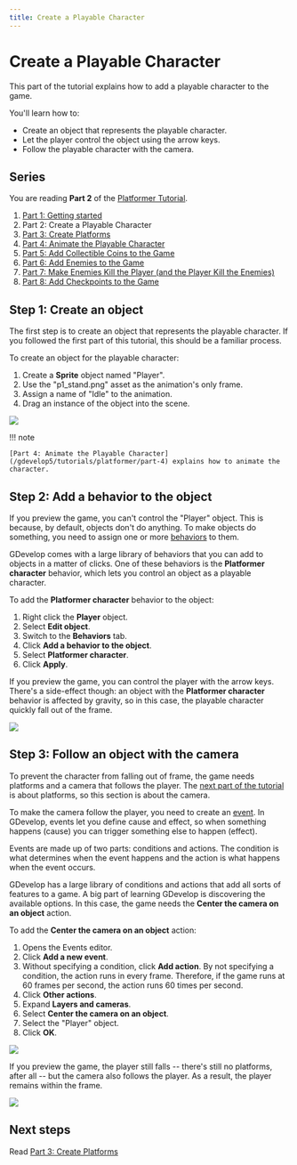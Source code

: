 ```yaml
---
title: Create a Playable Character
---
```

# Create a Playable Character

This part of the tutorial explains how to add a playable character to the game.

You'll learn how to:

  - Create an object that represents the playable character.
  - Let the player control the object using the arrow keys.
  - Follow the playable character with the camera.

## Series

You are reading **Part 2** of the [Platformer Tutorial](/gdevelop5/tutorials/platformer).

1. [Part 1: Getting started](/gdevelop5/tutorials/platformer)
2. Part 2: Create a Playable Character
3. [Part 3: Create Platforms](/gdevelop5/tutorials/platformer/part-3)
4. [Part 4: Animate the Playable Character](/gdevelop5/tutorials/platformer/part-4)
5. [Part 5: Add Collectible Coins to the Game](/gdevelop5/tutorials/platformer/part-5)
6. [Part 6: Add Enemies to the Game](/gdevelop5/tutorials/platformer/part-6)
7. [Part 7: Make Enemies Kill the Player (and the Player Kill the Enemies)](/gdevelop5/tutorials/platformer/part-7)
8. [Part 8: Add Checkpoints to the Game](/gdevelop5/tutorials/platformer/part-8)

## Step 1: Create an object

The first step is to create an object that represents the playable character. If you followed the first part of this tutorial, this should be a familiar process.

To create an object for the playable character:

1. Create a **Sprite** object named "Player".
2. Use the "p1_stand.png" asset as the animation's only frame.
3. Assign a name of "Idle" to the animation.
4. Drag an instance of the object into the scene.

![](/gdevelop5/tutorials/platformer/player-object.jpg)

!!! note

    [Part 4: Animate the Playable Character](/gdevelop5/tutorials/platformer/part-4) explains how to animate the character.

## Step 2: Add a behavior to the object

If you preview the game, you can't control the "Player" object. This is because, by default, objects don't do anything. To make objects do something, you need to assign one or more [behaviors](/gdevelop5/behaviors) to them.

GDevelop comes with a large library of behaviors that you can add to objects in a matter of clicks. One of these behaviors is the **Platformer character** behavior, which lets you control an object as a playable character.

To add the **Platformer character** behavior to the object:

1. Right click the **Player** object.
2. Select **Edit object**.
3. Switch to the **Behaviors** tab.
4. Click **Add a behavior to the object**.
5. Select **Platformer character**.
6. Click **Apply**.

If you preview the game, you can control the player with the arrow keys. There's a side-effect though: an object with the **Platformer character** behavior is affected by gravity, so in this case, the playable character quickly fall out of the frame.

![](/gdevelop5/tutorials/platformer/platformer-character-behavior-preview.gif)

## Step 3: Follow an object with the camera

To prevent the character from falling out of frame, the game needs platforms and a camera that follows the player. The [next part of the tutorial](/gdevelop5/tutorials/platformer/part-3) is about platforms, so this section is about the camera.

To make the camera follow the player, you need to create an [event](/gdevelop5/events). In GDevelop, events let you define cause and effect, so when something happens (cause) you can trigger something else to happen (effect).

Events are made up of two parts: conditions and actions. The condition is what determines when the event happens and the action is what happens when the event occurs.

GDevelop has a large library of conditions and actions that add all sorts of features to a game. A big part of learning GDevelop is discovering the available options. In this case, the game needs the **Center the camera on an object** action.

To add the **Center the camera on an object** action:

1. Opens the Events editor.
2. Click **Add a new event**.
3. Without specifying a condition, click **Add action**. By not specifying a condition, the action runs in every frame. Therefore, if the game runs at 60 frames per second, the action runs 60 times per second.
4. Click **Other actions**.
5. Expand **Layers and cameras**.
6. Select **Center the camera on an object**.
7. Select the "Player" object.
8. Click **OK**.

![](/gdevelop5/tutorials/platformer/center-camera-event.jpg)

If you preview the game, the player still falls -- there's still no platforms, after all -- but the camera also follows the player. As a result, the player remains within the frame.

![](/gdevelop5/tutorials/platformer/center-camera-on-object-preview.gif)

## Next steps

Read [Part 3: Create Platforms](/gdevelop5/tutorials/platformer/part-3)